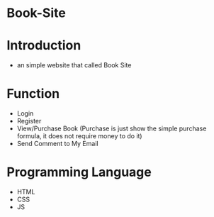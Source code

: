 # Book-Site
# Introduction
- an simple website that called Book Site

# Function
- Login
- Register
- View/Purchase Book (Purchase is just show the simple purchase formula, it does not require money to do it)
- Send Comment to My Email

# Programming Language
- HTML
- CSS
- JS
